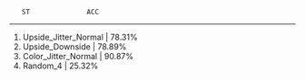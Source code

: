        ST              ACC
-------------------------------------
1.  Upside_Jitter_Normal |  78.31%
2.  Upside_Downside      |  78.89%
3.  Color_Jitter_Normal  |  90.87%
4.  Random_4             |  25.32%








